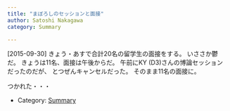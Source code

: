 ```yaml
---
title: "まぼろしのセッションと面接"
author: Satoshi Nakagawa
category: Summary

---
```


[2015-09-30]  きょう・あすで合計20名の留学生の面接をする。
いささか鬱だ。
きょうは11名、面接は午後からだ。
午前にKY (D3)さんの博論セッションだったのだが、
とつぜんキャンセルだった。
そのまま11名の面接に。

 つかれた・・・

- Category: [Summary](/categories.html#Summary)

